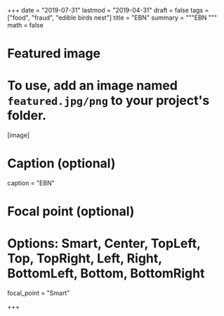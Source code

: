
+++
date = "2019-07-31"
lastmod = "2019-04-31"
draft = false
tags = ["food", "fraud", "edible birds nest"]
title = "EBN"
summary = """EBN
"""
math = false

# Featured image
# To use, add an image named `featured.jpg/png` to your project's folder. 
[image]
  # Caption (optional)
  caption = "EBN"
  
  # Focal point (optional)
  # Options: Smart, Center, TopLeft, Top, TopRight, Left, Right, BottomLeft, Bottom, BottomRight
  focal_point = "Smart"

+++
